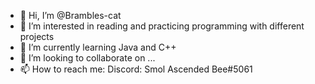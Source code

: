 - 👋 Hi, I’m @Brambles-cat
- 👀 I’m interested in reading and practicing programming with different projects
- 🌱 I’m currently learning Java and C++
- 💞️ I’m looking to collaborate on ...
- 📫 How to reach me: Discord: Smol Ascended Bee#5061

<!---
Brambles-cat/Brambles-cat is a ✨ special ✨ repository because its `README.md` (this file) appears on your GitHub profile.
You can click the Preview link to take a look at your changes.
--->
